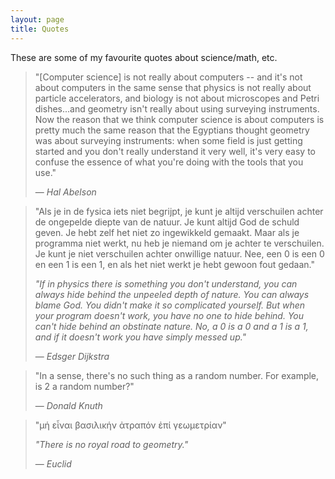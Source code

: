 ```yaml
---
layout: page
title: Quotes
---
```


These are some of my favourite quotes about science/math, etc.

> "[Computer science] is not really about computers -- and it's not about computers in the same sense that physics is not really about particle accelerators, and biology is not about microscopes and Petri dishes...and geometry isn't really about using surveying instruments. Now the reason that we think computer science is about computers is pretty much the same reason that the Egyptians thought geometry was about surveying instruments: when some field is just getting started and you don't really understand it very well, it's very easy to confuse the essence of what you're doing with the tools that you use."
>
> &mdash; <cite>Hal Abelson</cite>


> "Als je in de fysica iets niet begrijpt, je kunt je altijd verschuilen achter de ongepelde diepte van de natuur. Je kunt altijd God de schuld geven. Je hebt zelf het niet zo ingewikkeld gemaakt. Maar als je programma niet werkt, nu heb je niemand om je achter te verschuilen. Je kunt je niet verschuilen achter onwillige natuur. Nee, een 0 is een 0 en een 1 is een 1, en als het niet werkt je hebt gewoon fout gedaan."
>
>_"If in physics there is something you don't understand, you can always hide behind the unpeeled depth of nature. You can always blame God. You didn't make it so complicated yourself. But when your program doesn't work, you have no one to hide behind. You can't hide behind an obstinate nature. No, a 0 is a 0 and a 1 is a 1, and if it doesn't work you have simply messed up."_
>
> &mdash; <cite>Edsger Dijkstra</cite>

> "In a sense, there's no such thing as a random number. For example, is 2 a random number?"
>
> &mdash; <cite>Donald Knuth</cite>

> "μή εἶναι βασιλικήν ἀτραπόν ἐπί γεωμετρίαν"
>
> _"There is no royal road to geometry."_
>
> &mdash; <cite>Euclid</cite>
